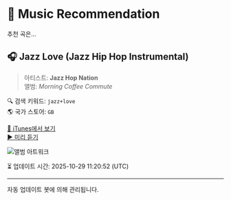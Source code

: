 
# 🎵 Music Recommendation

추천 곡은...

## 🎧 Jazz Love (Jazz Hip Hop Instrumental)  
> 아티스트: **Jazz Hop Nation**  
> 앨범: _Morning Coffee Commute_  

🔍 검색 키워드: `jazz+love`  
🌎 국가 스토어: `GB`

[🔗 iTunes에서 보기](https://music.apple.com/gb/album/jazz-love-jazz-hip-hop-instrumental/1531948892?i=1531949512&uo=4)  
[▶️ 미리 듣기](https://audio-ssl.itunes.apple.com/itunes-assets/AudioPreview115/v4/bd/4e/24/bd4e24d1-4ead-5937-0fd2-db504f7a97a6/mzaf_10627178022987105237.plus.aac.p.m4a)

![앨범 아트워크](https://is1-ssl.mzstatic.com/image/thumb/Music124/v4/1a/9d/1e/1a9d1e28-54a5-6de8-76fa-df2117f18a1e/13139.jpg/100x100bb.jpg)

⏳ 업데이트 시간: 2025-10-29 11:20:52 (UTC)

---
자동 업데이트 봇에 의해 관리됩니다.
